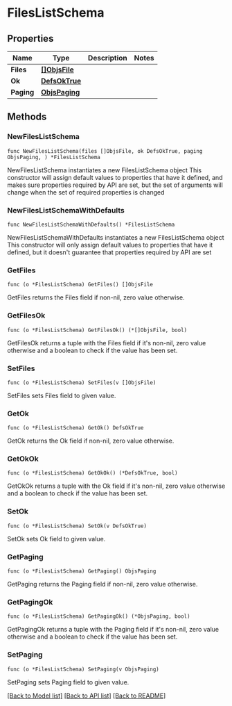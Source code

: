 # FilesListSchema

## Properties

Name | Type | Description | Notes
------------ | ------------- | ------------- | -------------
**Files** | [**[]ObjsFile**](ObjsFile.md) |  | 
**Ok** | [**DefsOkTrue**](DefsOkTrue.md) |  | 
**Paging** | [**ObjsPaging**](ObjsPaging.md) |  | 

## Methods

### NewFilesListSchema

`func NewFilesListSchema(files []ObjsFile, ok DefsOkTrue, paging ObjsPaging, ) *FilesListSchema`

NewFilesListSchema instantiates a new FilesListSchema object
This constructor will assign default values to properties that have it defined,
and makes sure properties required by API are set, but the set of arguments
will change when the set of required properties is changed

### NewFilesListSchemaWithDefaults

`func NewFilesListSchemaWithDefaults() *FilesListSchema`

NewFilesListSchemaWithDefaults instantiates a new FilesListSchema object
This constructor will only assign default values to properties that have it defined,
but it doesn't guarantee that properties required by API are set

### GetFiles

`func (o *FilesListSchema) GetFiles() []ObjsFile`

GetFiles returns the Files field if non-nil, zero value otherwise.

### GetFilesOk

`func (o *FilesListSchema) GetFilesOk() (*[]ObjsFile, bool)`

GetFilesOk returns a tuple with the Files field if it's non-nil, zero value otherwise
and a boolean to check if the value has been set.

### SetFiles

`func (o *FilesListSchema) SetFiles(v []ObjsFile)`

SetFiles sets Files field to given value.


### GetOk

`func (o *FilesListSchema) GetOk() DefsOkTrue`

GetOk returns the Ok field if non-nil, zero value otherwise.

### GetOkOk

`func (o *FilesListSchema) GetOkOk() (*DefsOkTrue, bool)`

GetOkOk returns a tuple with the Ok field if it's non-nil, zero value otherwise
and a boolean to check if the value has been set.

### SetOk

`func (o *FilesListSchema) SetOk(v DefsOkTrue)`

SetOk sets Ok field to given value.


### GetPaging

`func (o *FilesListSchema) GetPaging() ObjsPaging`

GetPaging returns the Paging field if non-nil, zero value otherwise.

### GetPagingOk

`func (o *FilesListSchema) GetPagingOk() (*ObjsPaging, bool)`

GetPagingOk returns a tuple with the Paging field if it's non-nil, zero value otherwise
and a boolean to check if the value has been set.

### SetPaging

`func (o *FilesListSchema) SetPaging(v ObjsPaging)`

SetPaging sets Paging field to given value.



[[Back to Model list]](../README.md#documentation-for-models) [[Back to API list]](../README.md#documentation-for-api-endpoints) [[Back to README]](../README.md)


